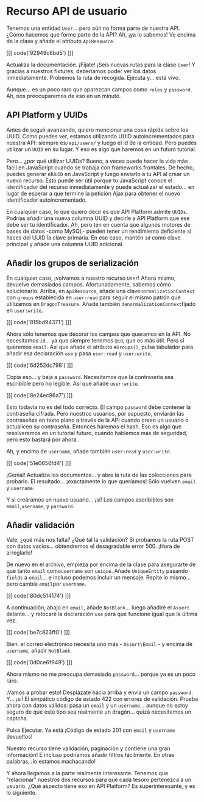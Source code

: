 # Recurso API de usuario

Tenemos una entidad `User`... pero aún no forma parte de nuestra API. ¿Cómo hacemos que forme parte de la API? Ah, ¡ya lo sabemos! Ve encima de la clase y añade el atributo `ApiResource`.

[[[ code('92949c6bd5') ]]]

Actualiza la documentación. ¡Fíjate! ¡Seis nuevas rutas para la clase `User`! Y gracias a nuestros fixtures, deberíamos poder ver los datos inmediatamente. Probemos la ruta de recogida. Ejecuta y... está vivo.

Aunque... es un poco raro que aparezcan campos como `roles` y `password`. Ah, nos preocuparemos de eso en un minuto.

## API Platform y UUIDs

Antes de seguir avanzando, quiero mencionar una cosa rápida sobre los UUID. Como puedes ver, estamos utilizando UUID autoincrementados para nuestra API: siempre es`/api/users/` y luego el id de la entidad. Pero puedes utilizar un `UUID` en su lugar. Y eso es algo que haremos en un futuro tutorial.

Pero... ¿por qué utilizar UUIDs? Bueno, a veces puede hacer la vida más fácil en JavaScript cuando se trabaja con frameworks frontales. De hecho, puedes generar el`UUID` en JavaScript y luego enviarlo a tu API al crear un nuevo recurso. Esto puede ser útil porque tu JavaScript conoce el identificador del recurso inmediatamente y puede actualizar el estado... en lugar de esperar a que termine la petición Ajax para obtener el nuevo identificador autoincrementado.

En cualquier caso, lo que quiero decir es que API Platform admite `UUIDs`. Podrías añadir una nueva columna UUID y decirle a API Platform que ese debe ser tu identificador. Ah, pero ten en cuenta que algunos motores de bases de datos -como MySQL- pueden tener un rendimiento deficiente si haces del UUID la clave primaria. En ese caso, mantén `id` como clave principal y añade una columna UUID adicional.

## Añadir los grupos de serialización

En cualquier caso, ¡volvamos a nuestro recurso `User`! Ahora mismo, devuelve demasiados campos. Afortunadamente, sabemos cómo solucionarlo. Arriba, en `ApiResource`, añade una clave`normalizationContext` con `groups` establecida en `user:read` para seguir el mismo patrón que utilizamos en `DragonTreasure`. Añade también `denormalizationContext`fijado en `user:write`.

[[[ code('815bd94371') ]]]

Ahora sólo tenemos que decorar los campos que queramos en la API. No necesitamos `id`... ya que siempre tenemos `@id`, que es más útil. Pero sí queremos `email`. Así que añade el atributo `#Groups()`, pulsa tabulador para añadir esa declaración `use` y pasa `user:read` y `user:write`.

[[[ code('6d252dc798') ]]]

Copia eso... y baja a `password`. Necesitamos que la contraseña sea escribible pero no legible. Así que añade `user:write`.

[[[ code('8e24ec96a7') ]]]

Esto todavía no es del todo correcto. El campo `password` debe contener la contraseña cifrada. Pero nuestros usuarios, por supuesto, enviarán las contraseñas en texto plano a través de la API cuando creen un usuario o actualicen su contraseña. Entonces haremos el hash. Eso es algo que resolveremos en un tutorial futuro, cuando hablemos más de seguridad, pero esto bastará por ahora.

Ah, y encima de `username`, añade también `user:read` y `user:write`.

[[[ code('51e0656fd4') ]]]

¡Genial! Actualiza los documentos... y abre la ruta de las colecciones para probarlo. El resultado... ¡exactamente lo que queríamos! Sólo vuelven `email` y `username`.

Y si creáramos un nuevo usuario... ¡sí! Los campos escribibles son `email`,`username`, y `password`.

## Añadir validación

Vale, ¿qué más nos falta? ¿Qué tal la validación? Si probamos la ruta POST con datos vacíos... obtendremos el desagradable error 500. ¡Hora de arreglarlo!

De nuevo en el archivo, empieza por encima de la clase para asegurarte de que tanto `email` como`username` son `unique`. Añade `UniqueEntity` pasando `fields` a `email`... e incluso podemos incluir un mensaje. Repite lo mismo... pero cambia `email`por `username`.

[[[ code('80dc514174') ]]]

A continuación, abajo en `email`, añade `NotBlank`... luego añadiré el `Assert` delante... y retocaré la declaración `use` para que funcione igual que la última vez.

[[[ code('be7c823ff0') ]]]

Bien. el correo electrónico necesita uno más - `Assert\Email` - y encima de `username`, añadir `NotBlank`.

[[[ code('0d0ce6f949') ]]]

Ahora mismo no me preocupa demasiado `password`... porque ya es un poco raro.

¡Vamos a probar esto! Desplázate hacia arriba y envía un campo `password`. Y... ¡sí! El simpático código de estado 422 con errores de validación. Prueba ahora con datos válidos: pasa un `email` y un `username`... aunque no estoy seguro de que este tipo sea realmente un dragón... quizá necesitemos un captcha.

Pulsa Ejecutar. Ya está ¡Código de estado 201 con `email` y `username` devueltos!

Nuestro recurso tiene validación, paginación y contiene una gran información! E incluso podríamos añadir filtros fácilmente. En otras palabras, ¡lo estamos machacando!

Y ahora llegamos a la parte realmente interesante. Tenemos que "relacionar" nuestros dos recursos para que cada tesoro pertenezca a un usuario. ¿Qué aspecto tiene eso en API Platform? Es superinteresante, y es lo siguiente.
